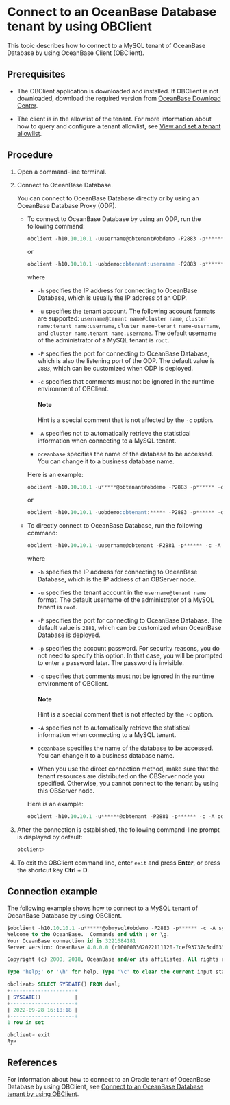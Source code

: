 # Connect to an OceanBase Database tenant by using OBClient

This topic describes how to connect to a MySQL tenant of OceanBase Database by using OceanBase Client (OBClient).

## Prerequisites

* The OBClient application is downloaded and installed. If OBClient is not downloaded, download the required version from [OceanBase Download Center](https://en.oceanbase.com/softwarecenter).

* The client is in the allowlist of the tenant. For more information about how to query and configure a tenant allowlist, see [View and set a tenant allowlist](../../../600.manage/200.tenant-management/600.common-tenant-operations/500.view-and-set-whitelist.md).

## Procedure

1. Open a command-line terminal.

2. Connect to OceanBase Database.

   You can connect to OceanBase Database directly or by using an OceanBase Database Proxy (ODP).

   * To connect to OceanBase Database by using an ODP, run the following command:

      ```sql
      obclient -h10.10.10.1 -uusername@obtenant#obdemo -P2883 -p****** -c -A oceanbase
      ```

      or

      ```sql
      obclient -h10.10.10.1 -uobdemo:obtenant:username -P2883 -p****** -c -A oceanbase
      ```

      where

      * `-h` specifies the IP address for connecting to OceanBase Database, which is usually the IP address of an ODP.

      * `-u` specifies the tenant account. The following account formats are supported: `username@tenant name#cluster name`, `cluster name:tenant name:username`, `cluster name-tenant name-username`, and `cluster name.tenant name.username`. The default username of the administrator of a MySQL tenant is `root`.

      * `-P` specifies the port for connecting to OceanBase Database, which is also the listening port of the ODP. The default value is `2883`, which can be customized when ODP is deployed.

      * `-c` specifies that comments must not be ignored in the runtime environment of OBClient.

         <main id="notice" type='explain'>
         <h4>Note</h4>
         <p>Hint is a special comment that is not affected by the <code>-c</code> option.</p>
         </main>

      * `-A` specifies not to automatically retrieve the statistical information when connecting to a MySQL tenant.

      * `oceanbase` specifies the name of the database to be accessed. You can change it to a business database name. 

      Here is an example:

      ```sql
      obclient -h10.10.10.1 -u*****@obtenant#obdemo -P2883 -p****** -c -A oceanbase
      ```

      or

      ```sql
      obclient -h10.10.10.1 -uobdemo:obtenant:***** -P2883 -p****** -c -A oceanbase
      ```

   * To directly connect to OceanBase Database, run the following command:

      ```sql
      obclient -h10.10.10.1 -uusername@obtenant -P2881 -p****** -c -A oceanbase
      ```

      where

      * `-h` specifies the IP address for connecting to OceanBase Database, which is the IP address of an OBServer node.

      * `-u` specifies the tenant account in the `username@tenant name` format. The default username of the administrator of a MySQL tenant is `root`.

      * `-P` specifies the port for connecting to OceanBase Database. The default value is `2881`, which can be customized when OceanBase Database is deployed.

      * `-p` specifies the account password. For security reasons, you do not need to specify this option. In that case, you will be prompted to enter a password later. The password is invisible.

      * `-c` specifies that comments must not be ignored in the runtime environment of OBClient.

         <main id="notice" type='explain'>
         <h4>Note</h4>
         <p>Hint is a special comment that is not affected by the <code>-c</code> option.</p>
         </main>

      * `-A` specifies not to automatically retrieve the statistical information when connecting to a MySQL tenant.

      * `oceanbase` specifies the name of the database to be accessed. You can change it to a business database name. 

      * When you use the direct connection method, make sure that the tenant resources are distributed on the OBServer node you specified. Otherwise, you cannot connect to the tenant by using this OBServer node.

      Here is an example:

      ```sql
      obclient -h10.10.10.1 -u******@obtenant -P2881 -p****** -c -A oceanbase
      ```

3. After the connection is established, the following command-line prompt is displayed by default:

   ```sql
   obclient>
   ```

4. To exit the OBClient command line, enter `exit` and press **Enter**, or press the shortcut key **Ctrl** + **D**.

## Connection example

The following example shows how to connect to a MySQL tenant of OceanBase Database by using OBClient.

```sql
$obclient -h10.10.10.1 -u******@obmysql#obdemo -P2883 -p****** -c -A sys
Welcome to the OceanBase.  Commands end with ; or \g.
Your OceanBase connection id is 3221684181
Server version: OceanBase 4.0.0.0 (r100000302022111120-7cef93737c5cd03331b5f29130c6e80ac950d33b) (Built Nov 11 2022 20:38:33)

Copyright (c) 2000, 2018, OceanBase and/or its affiliates. All rights reserved.

Type 'help;' or '\h' for help. Type '\c' to clear the current input statement.

obclient> SELECT SYSDATE() FROM dual;
+---------------------+
| SYSDATE()           |
+---------------------+
| 2022-09-28 16:18:18 |
+---------------------+
1 row in set

obclient> exit
Bye
```

## References

For information about how to connect to an Oracle tenant of OceanBase Database by using OBClient, see [Connect to an OceanBase Database tenant by using OBClient](../../200.application-development-of-oracle-mode/100.connect-to-oceanbase-database-of-oracle-mode/200.connect-to-an-oceanbase-tenant-by-using-obclient-of-oracle-mode.md).
